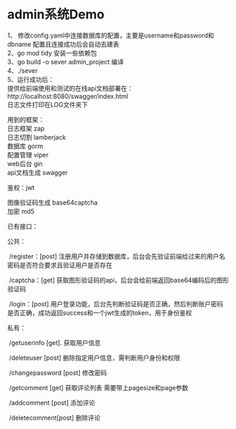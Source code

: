 # admin系统Demo
1、 修改config.yaml中连接数据库的配置，主要是username和password和dbname
配置且连接成功后会自动去建表  
2、go mod tidy 安装一些依赖包  
3、go build -o sever admin_project 编译  
4、./sever  
5、运行成功后：  
提供给前端使用和测试的在线api文档部署在：http://localhost:8080/swagger/index.html  
日志文件打印在LOG文件夹下

用到的框架：  
日志框架 zap  
日志切割 lamberjack  
数据库 gorm  
配置管理 viper  
web后台 gin  
api文档生成 swagger  

鉴权：jwt

图像验证码生成 base64captcha  
加密 md5  

已有接口：

公共：

​	/register：[post] 注册用户并存储到数据库，后台会先验证前端给过来的用户名密码是否符合要求且验证用户是否存在

​	/captcha：[get] 获取图形验证码的api，后台会给前端返回base64编码后的图形验证码

​	/login：[post] 用户登录功能，后台先判断验证码是否正确，然后判断账户密码是否正确，成功返回success和一个jwt生成的token，用于身份鉴权

私有：

​	/getuserinfo [get]. 获取用户信息

​	/deleteuser	[post] 删除指定用户信息，需判断用户身份和权限

​	/changepassword [post] 修改密码



​	/getcomment [get] 获取评论列表 需要带上pagesize和page参数

​	/addcomment [post] 添加评论

​	/deletecomment[post] 删除评论

